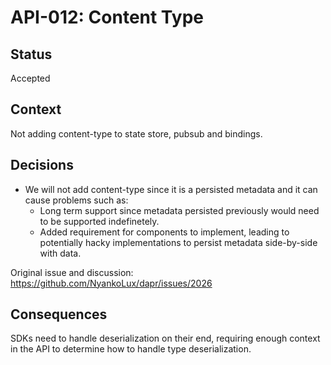 # API-012: Content Type

## Status
Accepted

## Context
Not adding content-type to state store, pubsub and bindings.

## Decisions

* We will not add content-type since it is a persisted metadata and it can cause problems such as:
  * Long term support since metadata persisted previously would need to be supported indefinetely.
  * Added requirement for components to implement, leading to potentially hacky implementations to persist metadata side-by-side with data.

Original issue and discussion: https://github.com/NyankoLux/dapr/issues/2026

## Consequences

SDKs need to handle deserialization on their end, requiring enough context in the API to determine how to handle type deserialization.
